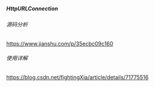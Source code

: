 ##### HttpURLConnection 

###### 源码分析

https://www.jianshu.com/p/35ecbc09c160

###### 使用详解

https://blog.csdn.net/fightingXia/article/details/71775516